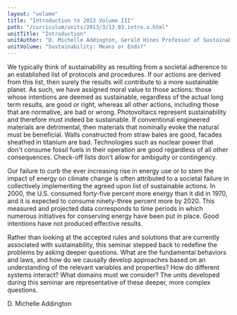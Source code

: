 ```yaml
---
layout: "volume"
title: "Introduction to 2013 Volume III"
path: "/curriculum/units/2013/3/13.03.intro.x.html"
unitTitle: "Introduction"
unitAuthor: "D. Michelle Addington, Gerald Hines Professor of Sustainable Architectural Design"
unitVolume: "Sustainability: Means or Ends?"
---
```

<body>
<p>
We typically think of sustainability as resulting from a societal adherence to an established list of protocols and procedures. If our actions are derived from this list, then surely the results will contribute to a more sustainable planet. As such, we have assigned moral value to those actions: those whose intentions are deemed as sustainable, regardless of the actual long term results, are good or right, whereas all other actions, including those that are normative, are bad or wrong.  Photovoltaics represent sustainability and therefore must indeed be sustainable. If conventional engineered materials are detrimental, then materials that nominally
<b>
</b>
evoke the natural must be beneficial. Walls constructed from straw bales are good, facades sheathed in titanium are bad.  Technologies such as nuclear power that don't consume fossil fuels in their operation are good regardless of all other consequences. Check-off lists don't allow for ambiguity or contingency.
</p>
<p>
Our failure to curb the ever increasing rise in energy use or to stem the impact of energy on climate change is often attributed to a societal failure in collectively implementing the agreed upon list of sustainable actions. In 2000, the U.S. consumed forty-five percent more energy than it did in 1970, and it is expected to consume ninety-three percent more by 2020. This measured and projected data corresponds to time periods in which numerous initiatives for conserving energy have been put in place. Good intentions have not produced effective results.
</p>
<p>
Rather than looking at the accepted rules and solutions that are currently associated with sustainability, this seminar stepped back to redefine the problems by asking deeper questions.  What are the fundamental behaviors and laws, and how do we causally develop approaches based on an understanding of the relevant variables and properties? How do different systems interact?  What domains must we consider?  The units developed during this seminar are representative of these deeper, more complex questions.
</p>
<p>
D. Michelle Addington
</p>
</body>